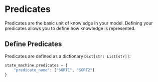 # Predicates

Predicates are the basic unit of knowledge in your model. Defining your predicates allows you to define how knowledge is represented. 

## Define Predicates
Predicates are defined as a dictionary `Dict[str: List[str]]`:

```python
state_machine.predicates = {
    "predicate_name": ["SORT1", "SORT2"]
}
```